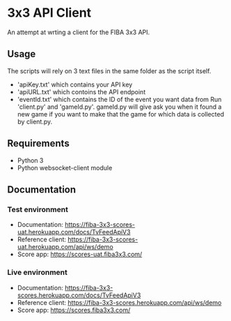 # 3x3 API Client
An attempt at wrting a client for the FIBA 3x3 API.

## Usage
The scripts will rely on 3 text files in the same folder as the script itself. 
* 'apiKey.txt' which contains your API key 
* 'apiURL.txt' which contoins the API endpoint
* 'eventId.txt' which contains the ID of the event you want data from 
Run 'client.py' and 'gameId.py'. gameId.py will give ask you when it found a new game if you want to make that the game for which data is collected by client.py.

## Requirements
* Python 3
* Python websocket-client module

## Documentation
### Test environment
* Documentation: https://fiba-3x3-scores-uat.herokuapp.com/docs/TvFeedApiV3
* Reference client: https://fiba-3x3-scores-uat.herokuapp.com/api/ws/demo
* Score app: https://scores-uat.fiba3x3.com/

### Live environment
* Documentation: https://fiba-3x3-scores.herokuapp.com/docs/TvFeedApiV3
* Reference client: https://fiba-3x3-scores.herokuapp.com/api/ws/demo
* Score app: https://scores.fiba3x3.com/
